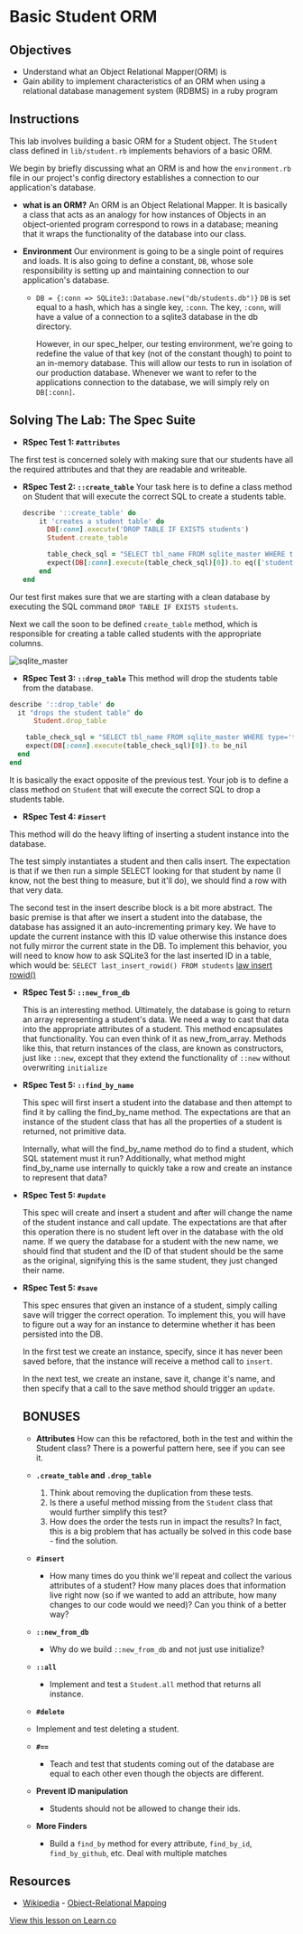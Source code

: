 # Basic Student ORM

## Objectives
* Understand what an Object Relational Mapper(ORM) is
* Gain ability to implement characteristics of an ORM when using a relational database management system (RDBMS) in a ruby program

## Instructions
This lab involves building a basic ORM for a Student object.  The `Student` class defined in `lib/student.rb` implements behaviors of a basic ORM.

We begin by briefly discussing what an ORM is and how the `environment.rb` file in our project's config directory establishes a connection to our application's database.

- **what is an ORM?**
  An ORM is an Object Relational Mapper. It is basically a class that acts  as an analogy for how instances of Objects in an object-oriented program  correspond to rows in a database; meaning that it wraps the functionality of the database into our class.

- **Environment**
  Our environment is going to be a single point of requires and loads.  It is also going to define a constant, `DB`, whose sole responsibility is setting up and maintaining connection to our application's database.
   - `DB = {:conn => SQLite3::Database.new("db/students.db")}`
   `DB` is set equal to a hash, which has a single key, `:conn`. The key, `:conn`,  will have a value of a connection to a sqlite3 database in the db directory.

   		However, in our spec_helper, our  testing environment, we're going to redefine the value of that key (not of the constant though) to point to an in-memory database. This will allow our tests to run in isolation of our production database. Whenever we want to refer to the  applications connection to the database, we will simply rely on   `DB[:conn]`.

## Solving The Lab: The Spec Suite
-  **RSpec Test 1: `#attributes`**

  The first test is concerned solely with making sure that our students have all the required attributes and that they are readable and writeable.

-  **RSpec Test 2: `::create_table`**
  Your task  here is to define a class method on Student that will execute  the correct SQL to create a students table.

    ```ruby
    describe '::create_table' do
        it 'creates a student table' do
          DB[:conn].execute('DROP TABLE IF EXISTS students')
          Student.create_table

          table_check_sql = "SELECT tbl_name FROM sqlite_master WHERE type='table' AND tbl_name='students';"
          expect(DB[:conn].execute(table_check_sql)[0]).to eq(['students'])
        end
    end
    ```

  Our test first makes sure that we are starting with a clean database by executing the SQL command `DROP TABLE IF EXISTS students`.

  Next we call the soon to be defined `create_table` method, which is responsible for creating a table called students with the appropriate columns.

  ![sqlite_master](http://dl.dropboxusercontent.com/s/j98mxmd5d4uec9g/2014-02-18%20at%2011.21%20AM.png)

-  **RSpec Test 3: `::drop_table`**
This method will drop the students table from the database.

  ```ruby
  describe '::drop_table' do
    it "drops the student table" do
        Student.drop_table

      table_check_sql = "SELECT tbl_name FROM sqlite_master WHERE type='table' AND tbl_name='students';"
      expect(DB[:conn].execute(table_check_sql)[0]).to be_nil
    end
  end
```

  It is basically the exact opposite of the previous test. Your job is to  define a class method on `Student` that will execute the correct SQL to drop  a students table.

-  **RSpec Test 4: `#insert`**

  This method will do the heavy lifting of inserting a student instance into    the database.

  The test simply instantiates a student and then calls insert. The   expectation is that if we then run a simple SELECT looking for that student   by name (I know, not the best thing to measure, but it'll do), we should find a row with that very data.

  The second test in the insert describe block is a bit more abstract. The  basic premise is that after we insert a student into the database, the  database has assigned it an auto-incrementing primary key. We have to update  the current instance with this ID value otherwise this instance does not  fully mirror the current state in the DB. To implement this behavior, you   will need to know how to ask SQLite3 for the last inserted ID in a table,   which would be: `SELECT last_insert_rowid() FROM students` [law insert rowid()](http://www.sqlite.org/lang_corefunc.html#last_insert_rowid)

- **RSpec Test 5: `::new_from_db`**

  This is an interesting method. Ultimately, the database is going to return an array representing a student's data. We need a way to cast that data into the appropriate attributes of a student. This method  encapsulates that functionality. You can even think of it as  new_from_array. Methods like this, that return instances of the class,  are known as constructors, just like `::new`, except that they extend the   functionality of `::new` without overwriting `initialize`

- **RSpec Test 5: `::find_by_name`**

  This spec will first insert a student into the database and then attempt to   find it by calling the find_by_name method. The expectations are that an  instance of the student class that has all the properties of a student is   returned, not primitive data.

  Internally, what will the find_by_name method do to find a student, which   SQL statement must it run? Additionally, what method might find_by_name use internally to quickly take a row and create an instance to represent that data?

- **RSpec Test 5: `#update`**

  This spec will create and insert a student and after will change the name of  the student instance and call update. The expectations are that after this  operation there is no student left over in the database with the old name.  If we query the database for a student with the new name, we should find  that student and the ID of that student should be the same as the original,   signifying this is the same student, they just changed their name.

- **RSpec Test 5: `#save`**

  This spec ensures that given an instance of a student, simply calling save  will trigger the correct operation. To implement this, you will have to   figure out a way for an instance to determine whether it has been persisted   into the DB.

  In the first test we create an instance, specify, since it has never been   saved before, that the instance will receive a method call to `insert`.

  In the next test, we create an instane, save it, change it's name, and then   specify that a call to the save method should trigger an `update`.

  ## BONUSES

  * **Attributes**
    How can this be refactored, both in the test and within the Student     class? There is a powerful pattern here, see if you can see it.

  * **`.create_table` and `.drop_table`**
    1. Think about removing the duplication from these tests.
    2. Is there a useful method missing from the `Student` class that would       further simplify this test?
    3. How does the order the tests run in impact the results? In fact, this      is a big problem that has actually be solved in this code base - find       the solution.

  * **`#insert`**

    - How many times do you think we'll repeat and collect the various      attributes of a student? How many places does that information live       right now (so if we wanted to add an attribute, how many changes to       our code would we need)? Can you think of a better way?

  * **`::new_from_db`**
    - Why do we build `::new_from_db` and not just use initialize?

  * **`::all`**
    - Implement and test a `Student.all` method that returns all instance.

  *  **`#delete`**
    - Implement and test deleting a student.

  * **`#==`**
    - Teach and test that students coming out of the database are equal to each other even though the objects are different.

  * **Prevent ID manipulation**
    - Students should not be allowed to change their ids.

  * **More Finders**
    - Build a `find_by` method for every attribute, `find_by_id`, `find_by_github`, etc. Deal with multiple matches

## Resources
* [Wikipedia](http://en.wikipedia.org/) - [Object-Relational Mapping](http://en.wikipedia.org/wiki/Object-relational_mapping)

<a href='https://learn.co/lessons/school-domain-with-db' data-visibility='hidden'>View this lesson on Learn.co</a>
